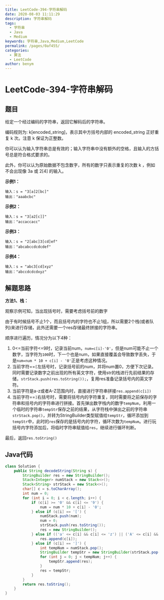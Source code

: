 ```yaml
---
title: LeetCode-394-字符串解码
date: 2020-08-03 11:11:29
description: 字符串解码
tags: 
  - 字符串
  - Java
  - Medium
keywords: 字符串,Java,Medium,LeetCode
permalink: /pages/0af455/
categories: 
  - 算法
  - LeetCode
author: benym
---
```


# LeetCode-394-字符串解码

## 题目

给定一个经过编码的字符串，返回它解码后的字符串。

编码规则为: k[encoded_string]，表示其中方括号内部的 encoded_string 正好重复 k 次。注意 k 保证为正整数。

你可以认为输入字符串总是有效的；输入字符串中没有额外的空格，且输入的方括号总是符合格式要求的。

此外，你可以认为原始数据不包含数字，所有的数字只表示重复的次数 k ，例如不会出现像 3a 或 2[4] 的输入。



**示例1：**

```
输入：s = "3[a]2[bc]"
输出："aaabcbc"
```

**示例2：**

```
输入：s = "3[a2[c]]"
输出："accaccacc"
```

**示例3：**

```
输入：s = "2[abc]3[cd]ef"
输出："abcabccdcdcdef"
```

**示例4：**

```
输入：s = "abc3[cd]xyz"
输出："abccdcdcdxyz"
```

## 解题思路

**方法1、栈：**

观察示例可知，当出现括号时，需要考虑括号前的数字

由于有时候括号不止1个，而且括号内的字符也不止1组，所以需要2个栈(或者队列)来进行存储，此外还需要一个res存储最终拼接的字符串。

顺序进行遍历，情况分为以下4种：

1. 0<=当前字符<=9时，记录当前num，`num=c[i]-'0'`，但是num可能不止一个数字，当字符为`100`时，下一个也是num，如果直接覆盖会导致数字丢失，于是`num=num * 10 + c[i] - '0'`正是考虑这种情况。
2. 当前字符==`[`左括号时，记录括号前的num，并将num置0，方便下次记录。同时需要记录数字之前出现的所有英文字符，使用str的栈进行先前结果的存储，`strStack.push(res.toString());`，复用res准备记录括号内的英文字符。
3. 当前字符是a-z或者A-Z范围内时，直接进行字符串拼接`res.append(c[i])`
4. 当前字符==`]`右括号时，需要将括号内的字符重复，同时需要将之前保存的字符串和括号内的字符串进行拼接。首先弹出数字栈内的数字`tempNum`，利用一个临时的字符串`tempStr`保存之前的结果，从字符栈中弹出之前的字符串`strStack.pop()`，并转为StringBuilder类型赋值给`tempStr`，循环添加到`tempStr`中，此时的`res`保存的是括号内的字符，循环次数为`tempNum`。进行玩括号内字符添加后，将临时字符串赋值给`res`，继续进行循环判断。

最后，返回`res.toString()`

## Java代码

```java
class Solution {
    public String decodeString(String s) {
        StringBuilder res = new StringBuilder();
        Stack<Integer> numStack = new Stack<>();
        Stack<String> strStack = new Stack<>();
        char[] c = s.toCharArray();
        int num = 0;
        for (int i = 0; i < c.length; i++) {
            if (c[i] >= '0' && c[i] <= '9') {
                num = num * 10 + c[i] - '0';
            } else if (c[i] == '[') {
                numStack.push(num);
                num = 0;
                strStack.push(res.toString());
                res = new StringBuilder();
            } else if (('a' <= c[i] && c[i] <= 'z') || ('A' <= c[i] && c[i] <= 'Z')) {
                res.append(c[i]);
            } else if (c[i] == ']') {
                int tempNum = numStack.pop();
                StringBuilder tempStr = new StringBuilder(strStack.pop());
                for (int j = 0; j < tempNum; j++) {
                    tempStr.append(res);
                }
                res = tempStr;
            }
        }
        return res.toString();
    }
}
```

